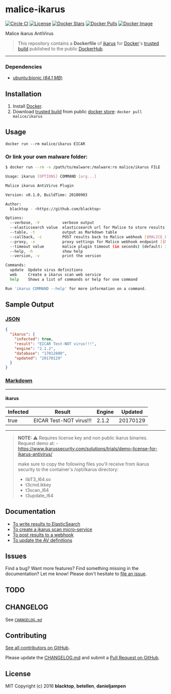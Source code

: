 # malice-ikarus

[![Circle CI](https://circleci.com/gh/malice-plugins/ikarus.png?style=shield)](https://circleci.com/gh/malice-plugins/ikarus) [![License](http://img.shields.io/:license-mit-blue.svg)](http://doge.mit-license.org) [![Docker Stars](https://img.shields.io/docker/stars/malice/ikarus.svg)](https://store.docker.com/community/images/malice/ikarus) [![Docker Pulls](https://img.shields.io/docker/pulls/malice/ikarus.svg)](https://store.docker.com/community/images/malice/ikarus) [![Docker Image](https://img.shields.io/badge/docker%20image-510MB-blue.svg)](https://store.docker.com/community/images/malice/ikarus)

Malice ikarus AntiVirus

> This repository contains a **Dockerfile** of [ikarus](https://www.ikarussecurity.com/solutions/all-solutions/sdksindustrial-security/ikarus-cmdscan) for [Docker](https://www.docker.com/)'s [trusted build](https://store.docker.com/community/images/malice/ikarus) published to the public [DockerHub](https://index.docker.io/).

---

### Dependencies

- [ubuntu:bionic (_84.1 MB_\)](https://hub.docker.com/_/ubuntu/)

## Installation

1. Install [Docker](https://www.docker.com/).
2. Download [trusted build](https://store.docker.com/community/images/malice/ikarus) from public [docker store](https://store.docker.com): `docker pull malice/ikarus`

## Usage

```
docker run --rm malice/ikarus EICAR
```

### Or link your own malware folder:

```bash
$ docker run --rm -v /path/to/malware:/malware:ro malice/ikarus FILE

Usage: ikarus [OPTIONS] COMMAND [arg...]

Malice ikarus AntiVirus Plugin

Version: v0.1.0, BuildTime: 20180903

Author:
  blacktop - <https://github.com/blacktop>

Options:
  --verbose, -V          verbose output
  --elasticsearch value  elasticsearch url for Malice to store results [$MALICE_ELASTICSEARCH_URL]
  --table, -t            output as Markdown table
  --callback, -c         POST results back to Malice webhook [$MALICE_ENDPOINT]
  --proxy, -x            proxy settings for Malice webhook endpoint [$MALICE_PROXY]
  --timeout value        malice plugin timeout (in seconds) (default: 120) [$MALICE_TIMEOUT]
  --help, -h             show help
  --version, -v          print the version

Commands:
  update  Update virus definitions
  web     Create a ikarus scan web service
  help    Shows a list of commands or help for one command

Run 'ikarus COMMAND --help' for more information on a command.
```

## Sample Output

### [JSON](https://github.com/malice-plugins/ikarus/blob/master/docs/results.json)

```json
{
  "ikarus": {
    "infected": true,
    "result": "EICAR Test-NOT virus!!!",
    "engine": "2.1.2",
    "database": "17012800",
    "updated": "20170129"
  }
}
```

### [Markdown](https://github.com/malice-plugins/ikarus/blob/master/docs/SAMPLE.md)

---

#### ikarus

| Infected | Result                  | Engine | Updated  |
| -------- | ----------------------- | ------ | -------- |
| true     | EICAR Test-NOT virus!!! | 2.1.2  | 20170129 |

---

> **NOTE:** :warning: Requires license key and non public ikarus binaries. Request demo at: - https://www.ikarussecurity.com/solutions/trials/demo-license-for-ikarus-antivirus/
> 
> make sure to copy the following files you'll receive from ikarus security to the container's /opt/ikarus directory:
> * libT3_l64.so
> * t3cmd.ikkey
> * t3scan_l64
> * t3update_l64

## Documentation

- [To write results to ElasticSearch](https://github.com/malice-plugins/ikarus/blob/master/docs/elasticsearch.md)
- [To create a ikarus scan micro-service](https://github.com/malice-plugins/ikarus/blob/master/docs/web.md)
- [To post results to a webhook](https://github.com/malice-plugins/ikarus/blob/master/docs/callback.md)
- [To update the AV definitions](https://github.com/malice-plugins/ikarus/blob/master/docs/update.md)

## Issues

Find a bug? Want more features? Find something missing in the documentation? Let me know! Please don't hesitate to [file an issue](https://github.com/malice-plugins/ikarus/issues/new).

## TODO

## CHANGELOG

See [`CHANGELOG.md`](https://github.com/malice-plugins/ikarus/blob/master/CHANGELOG.md)

## Contributing

[See all contributors on GitHub](https://github.com/malice-plugins/ikarus/graphs/contributors).

Please update the [CHANGELOG.md](https://github.com/malice-plugins/ikarus/blob/master/CHANGELOG.md) and submit a [Pull Request on GitHub](https://help.github.com/articles/using-pull-requests/).

## License

MIT Copyright (c) 2016 **blacktop**, **betellen**, **danieljampen**
